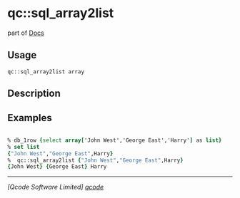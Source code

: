 qc::sql_array2list
==================

part of [Docs](.)

Usage
-----
`qc::sql_array2list array`

Description
-----------


Examples
--------
```tcl

% db_1row {select array['John West','George East','Harry'] as list}
% set list
{"John West","George East",Harry}
%  qc::sql_array2list {"John West","George East",Harry}
{John West} {George East} Harry

```

----------------------------------
*[Qcode Software Limited] [qcode]*

[qcode]: http://www.qcode.co.uk "Qcode Software"